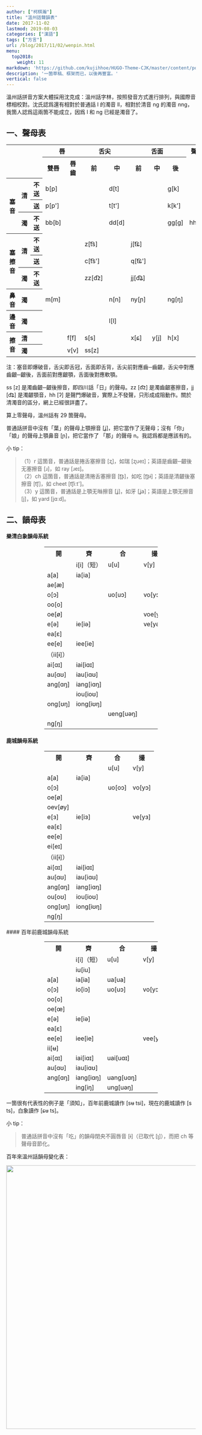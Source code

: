 ```yaml
---
author: ["柯棋瀚"]
title: "溫州話聲韻表"
date: 2017-11-02
lastmod: 2019-08-03
categories: ["漢語"]
tags: ["方言"]
url: /blog/2017/11/02/wenpin.html
menu:
  top2018:
    weight: 11
markdown: 'https://github.com/kujihhoe/HUGO-Theme-CJK/master/content/post/2017-11-02-wenpin.md'
description: '一箇草稿、框架而已，以後再豐富。'
vertical: false
---
```


溫州話拼音方案大體採用沈克成：<v>溫州話字林</v>，按照發音方式進行排列，與國際音標相校對。沈氏認爲還有相對於普通話 l 的濁音 ll，相對於清音 ng 的濁音 nng，我箇人認爲這兩箇不能成立，因爲 l 和 ng 已經是濁音了。

## 一、聲母表

<table>
<tr>
<th colspan="3" rowspan="2"></th><th colspan="2">唇</th><th colspan="2">舌尖</th><th colspan="3">舌面</th><th>聲門</th>
</tr>
<tr>
<th>雙唇</th><th>唇齒</th><th>前</th><th>中</th><th>前</th><th>中</th><th>後</th>
</tr>
<tr>
<th rowspan="3">塞音</th><th rowspan="2">清</th><th>不送</th><td>b[p]</td><td></td><td></td><td>d[t]</td><td></td><td></td><td>g[k]</td><td rowspan="2"></td>
</tr>
<tr>
<th>送</th><td>p[p']</td><td></td><td></td><td>t[t']</td><td></td><td></td><td>k[k']</td>
</tr>
<tr>
<th>濁</th><th>不送</th><td>bb[b]</td><td></td><td></td><td>dd[d]</td><td></td><td></td><td>gg[g]</td><td>hh[ʔ]</td>
</tr>
<tr>
<th rowspan="3">塞擦音</th><th rowspan="2">清</th><th>不送</th><td></td><td></td><td>z[t͡s]</td><td></td><td>j[t͡ɕ]</td><td></td><td></td><td rowspan="7"></td>
</tr>
<tr>
<th>送</th><td></td><td></td><td>c[t͡s']</td><td></td><td>q[t͡ɕ']</td>
</tr>
<tr>
<th>濁</th><th>不送</th><td></td><td></td><td>zz[d͡z]</td><td></td><td>jj[d͡ʑ]</td>
</tr>
<tr>
<th>鼻音</th><th>濁</th><th></th><td>m[m]</td><td></td><td></td><td>n[n]</td><td>ny[ɲ]</td><td></td><td>ng[ŋ]</td>
</tr>
<tr>
<th>邊音</th><th>濁</th><th></th><td></td><td></td><td></td><td>l[l]</td>
</tr>
<tr>
<th rowspan="2">擦音</th><th>清</th><th></th><td></td><td>f[f]</td><td>s[s]</td><td></td><td>x[ɕ]</td><td>y[j]</td><td>h[x]</td>
</tr>
<tr>
<th>濁</th><th></th><td></td><td>v[v]</td><td>ss[z]</td>
</tr>
</table>

注：塞音即爆破音，舌尖即舌冠，舌面即舌背，舌尖前對應齒─齒齦，舌尖中對應齒齦─齦後，舌面前對應齦顎，舌面後對應軟顎。

ss [z] 是濁齒齦─齦後擦音，即四川話「日」的聲母。zz [d͡z] 是濁齒齦塞擦音，jj [d͡ʑ] 是濁齦顎音，hh [ʔ] 是聲門爆破音，實際上不發聲，只形成成阻動作。關於清濁音的區分，網上已經很詳盡了。

算上零聲母，溫州話有 29 箇聲母。

普通話拼音中沒有「葉」的聲母上顎擦音 [ʝ]，把它當作了无聲母；沒有「你」「娘」的聲母上顎鼻音 [ɲ]，把它當作了 「那」的聲母 n。我認爲都是應該有的。  

小 tip：
>（1）r 這箇音，普通話是捲舌塞擦音 [ʐ]，如瑞 [ʐueɪ]；英語是齒齦─齦後无塞擦音 [ɹ]，如 ray [ɹeɪ]。    
>（2）ch 這箇音，普通話是清捲舌塞擦音 [ʈ͡ʂ]，如吃 [ʈ͡ʂɨ]；英語是清齦後塞擦音 [t͡ʃ]，如 cheet [t͡ʃiːt']。   
>（3）y 這箇音，普通話是上顎无噝擦音 [ʝ]，如牙 [ʝa]；英語是上顎无擦音 [j]，如 yard [jɑːd]。

## 二、韻母表

#### 樂清白象韻母系統

<center><table style="width:60%">
<tr>
<th>開</th><th>齊</th><th>合</th><th>撮</th>
</tr>
<tr>
<td></td><td>i[i]（短）</td><td>u[u]</td><td>v[y]</td>
</tr>
<tr>
<td>a[a]</td><td>ia[ia]</td><td></td><td></td>
</tr>
<tr>
<td>ae[æ]</td><td></td><td></td><td></td>
</tr>
<tr>
<td>o[ɔ]</td><td></td><td>uo[uɔ]</td><td>vo[yɔ]</td>
</tr>
<tr>
<td>oo[o]</td><td></td><td></td><td></td>
</tr>
<tr>
<td>oe[ø]</td><td></td><td></td><td>voe[yø]</td>
</tr>
<tr>
<td>e[ə]</td><td>ie[iə]</td><td></td><td>ve[yə]</td>
</tr>
<tr>
<td>ea[ɛ]</td><td></td><td></td><td></td>
</tr>
<tr>
<td>ee[e]</td><td>iee[ie]</td><td></td><td></td>
</tr>
<tr>
<td>（ii[ɨ]）</td><td></td><td></td><td></td>
</tr>
<tr>
<td>ai[ɑɪ]</td><td>iai[iɑɪ]</td><td></td><td></td>
</tr>
<tr>
<td>au[ɑʊ]</td><td>iau[iɑʊ]</td><td></td><td></td>
</tr>
<tr>
<td>ang[ɑŋ]</td><td>iang[iɑŋ]</td><td></td><td></td>
</tr>
<tr>
<td></td><td>iou[ioʊ]</td><td></td><td></td>
</tr>
<tr>
<td>ong[ʊŋ]</td><td>iong[iʊŋ]</td><td></td><td></td>
</tr>
<tr>
<td></td><td></td><td>ueng[uəŋ]</td><td></td>
</tr>
<tr>
<td>ng[ŋ]</td><td></td><td></td><td></td>
</tr>
</table></center>

#### 鹿城韻母系統

<center><table style="width:60%">
<tr>
<th>開</th><th>齊</th><th>合</th><th>撮</th>
</tr>
<tr>
<td></td><td></td><td>u[u]</td><td>v[y]</td>
</tr>
<tr>
<td>a[a]</td><td>ia[ia]</td><td></td><td></td>
</tr>
<tr>
<td>o[ɔ]</td><td></td><td>uo[oɔ]</td><td>vo[yɔ]</td>
</tr>
<tr>
<td>oe[ø]</td><td></td><td></td><td></td>
</tr>
<tr>
<td>oev[øy]</td><td></td><td></td><td></td>
</tr>
<tr>
<td>e[ɜ]</td><td>ie[iɜ]</td><td></td><td>ve[yɜ]</td>
</tr>
<tr>
<td>ea[ɛ]</td><td></td><td></td><td></td>
</tr>
<tr>
<td>ee[e]</td><td></td><td></td><td></td>
</tr>
<tr>
<td>ei[eɪ]</td><td></td><td></td><td></td>
</tr>
<tr>
<td>（ii[ɨ]）</td><td></td><td></td><td></td>
</tr>
<tr>
<td>ai[ɑɪ]</td><td>iai[iɑɪ]</td><td></td><td></td>
</tr>
<tr>
<td>au[ɑʊ]</td><td>iau[iɑʊ]</td><td></td><td></td>
</tr>
<tr>
<td>ang[ɑŋ]</td><td>iang[iɑŋ]</td><td></td><td></td>
</tr>
<tr>
<td>ou[oʊ]</td><td>iou[ioʊ]</td><td></td><td></td>
</tr>
<tr>
<td>ong[ʊŋ]</td><td>iong[iʊŋ]</td><td></td><td></td>
</tr>
<tr>
<td>ng[ŋ]</td><td></td><td></td><td></td>
</tr>
</table></center>
#### 百年前鹿城韻母系統

<center><table style="width:60%">
<tr>
<th>開</th><th>齊</th><th>合</th><th>撮</th>
</tr>
<tr>
<td></td><td>i[i]（短）</td><td>u[u]</td><td>v[y]</td>
</tr>
<tr>
<td></td><td>iu[iu]</td><td></td><td></td>
</tr>
<tr>
<td>a[a]</td><td>ia[ia]</td><td>ua[ua]</td><td></td>
</tr>
<tr>
<td>o[ɔ]</td><td>io[iɔ]</td><td>uo[uɔ]</td><td>vo[yɔ]</td>
</tr>
<tr>
<td>oo[o]</td><td></td><td></td><td></td>
</tr>
<tr>
<td>oe[œ]</td><td></td><td></td><td></td>
</tr>
<tr>
<td>e[ə]</td><td>ie[iə]</td><td></td><td></td>
</tr>
<tr>
<td>ea[ɛ]</td><td></td><td></td><td></td>
</tr>
<tr>
<td>ee[e]</td><td>iee[ie]</td><td></td><td>vee[ye]</td>
</tr>
<tr>
<td>ii[ʉ]</td><td></td><td></td><td></td>
</tr>
<tr>
<td>ai[ɑɪ]</td><td>iai[iɑɪ]</td><td>uai[uɑɪ]</td><td></td>
</tr>
<tr>
<td>au[ɑʊ]</td><td>iau[iɑʊ]</td><td></td><td></td>
</tr>
<tr>
<td>ang[ɑŋ]</td><td>iang[iɑŋ]</td><td>uang[uɑŋ]</td><td></td>
</tr>
<tr>
<td></td><td>ing[iŋ]</td><td>ung[uəŋ]</td><td></td>
</tr>
</table></center>

一箇很有代表性的例子是「須知」，百年前鹿城讀作 [sʉ tsi]，現在的鹿城讀作 [s ts]，白象讀作 [ɕʉ  ts]。

小 tip：
>普通話拼音中沒有「吃」的韻母閉央不圓唇音 [ɨ]（已取代 [ʅ]），而把 ch 等聲母音節化。

百年來溫州話韻母變化表：

<img src="https://pic.superbed.cn/item/5d453620451253d17832ef01.png" width="700">
